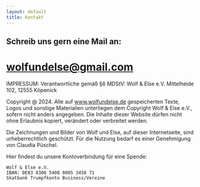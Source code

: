 ```yaml
---
layout: default
title: Kontakt
---
```


## Schreib uns gern eine Mail an: 
# wolfundelse@gmail.com



IMPRESSUM:
Verantwortliche gemäß §6 MDStV: Wolf & Else e.V. Mittelheide 102, 12555 Köpenick

Copyright @ 2024. Alle auf www.wolfundelse.de gespeicherten Texte, Logos und sonstige Materialien unterliegen dem Copyright Wolf & Else e.V., sofern nicht anders angegeben. Die Inhalte dieser Website dürfen nicht ohne Erlaubnis kopiert, verändert oder verbreitet werden.

Die Zeichnungen und Bilder von Wolf und Else, auf dieser Internetseite, sind urheberrechtlich geschützt. Für die Nutzung bedarf es einer Genehmigung von Claudia Püschel.


Hier findest du unsere Kontoverbindung für eine Spende:

    Wolf & Else e.V.
    IBAN: DE83 8306 5408 0005 3458 71
    Skatbank Trumpfkonto Business/Vereine
